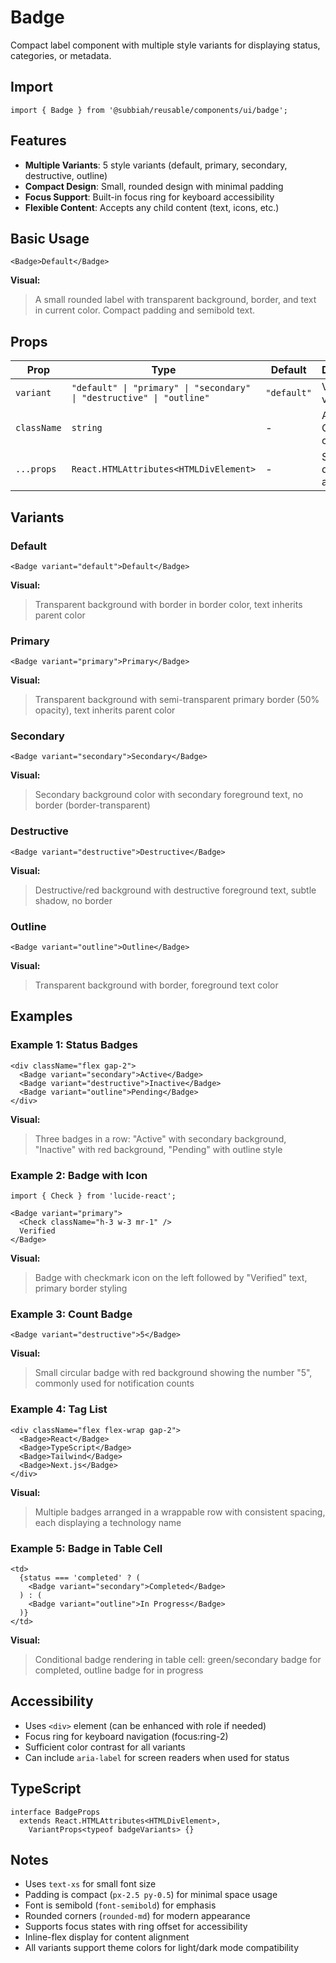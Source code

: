 # Badge

Compact label component with multiple style variants for displaying status, categories, or metadata.

## Import

```tsx
import { Badge } from '@subbiah/reusable/components/ui/badge';
```

## Features

- **Multiple Variants**: 5 style variants (default, primary, secondary, destructive, outline)
- **Compact Design**: Small, rounded design with minimal padding
- **Focus Support**: Built-in focus ring for keyboard accessibility
- **Flexible Content**: Accepts any child content (text, icons, etc.)

## Basic Usage

```tsx
<Badge>Default</Badge>
```

**Visual:**

> A small rounded label with transparent background, border, and text in current color. Compact padding and semibold text.

## Props

| Prop        | Type                                                                             | Default     | Description                    |
| ----------- | -------------------------------------------------------------------------------- | ----------- | ------------------------------ |
| `variant`   | `"default" \| "primary" \| "secondary" \| "destructive" \| "outline"`            | `"default"` | Visual style variant           |
| `className` | `string`                                                                         | -           | Additional CSS classes         |
| `...props`  | `React.HTMLAttributes<HTMLDivElement>`                                           | -           | Standard div attributes        |

## Variants

### Default

```tsx
<Badge variant="default">Default</Badge>
```

**Visual:**

> Transparent background with border in border color, text inherits parent color

### Primary

```tsx
<Badge variant="primary">Primary</Badge>
```

**Visual:**

> Transparent background with semi-transparent primary border (50% opacity), text inherits parent color

### Secondary

```tsx
<Badge variant="secondary">Secondary</Badge>
```

**Visual:**

> Secondary background color with secondary foreground text, no border (border-transparent)

### Destructive

```tsx
<Badge variant="destructive">Destructive</Badge>
```

**Visual:**

> Destructive/red background with destructive foreground text, subtle shadow, no border

### Outline

```tsx
<Badge variant="outline">Outline</Badge>
```

**Visual:**

> Transparent background with border, foreground text color

## Examples

### Example 1: Status Badges

```tsx
<div className="flex gap-2">
  <Badge variant="secondary">Active</Badge>
  <Badge variant="destructive">Inactive</Badge>
  <Badge variant="outline">Pending</Badge>
</div>
```

**Visual:**

> Three badges in a row: "Active" with secondary background, "Inactive" with red background, "Pending" with outline style

### Example 2: Badge with Icon

```tsx
import { Check } from 'lucide-react';

<Badge variant="primary">
  <Check className="h-3 w-3 mr-1" />
  Verified
</Badge>
```

**Visual:**

> Badge with checkmark icon on the left followed by "Verified" text, primary border styling

### Example 3: Count Badge

```tsx
<Badge variant="destructive">5</Badge>
```

**Visual:**

> Small circular badge with red background showing the number "5", commonly used for notification counts

### Example 4: Tag List

```tsx
<div className="flex flex-wrap gap-2">
  <Badge>React</Badge>
  <Badge>TypeScript</Badge>
  <Badge>Tailwind</Badge>
  <Badge>Next.js</Badge>
</div>
```

**Visual:**

> Multiple badges arranged in a wrappable row with consistent spacing, each displaying a technology name

### Example 5: Badge in Table Cell

```tsx
<td>
  {status === 'completed' ? (
    <Badge variant="secondary">Completed</Badge>
  ) : (
    <Badge variant="outline">In Progress</Badge>
  )}
</td>
```

**Visual:**

> Conditional badge rendering in table cell: green/secondary badge for completed, outline badge for in progress

## Accessibility

- Uses `<div>` element (can be enhanced with role if needed)
- Focus ring for keyboard navigation (focus:ring-2)
- Sufficient color contrast for all variants
- Can include `aria-label` for screen readers when used for status

## TypeScript

```tsx
interface BadgeProps
  extends React.HTMLAttributes<HTMLDivElement>,
    VariantProps<typeof badgeVariants> {}
```

## Notes

- Uses `text-xs` for small font size
- Padding is compact (`px-2.5 py-0.5`) for minimal space usage
- Font is semibold (`font-semibold`) for emphasis
- Rounded corners (`rounded-md`) for modern appearance
- Supports focus states with ring offset for accessibility
- Inline-flex display for content alignment
- All variants support theme colors for light/dark mode compatibility

